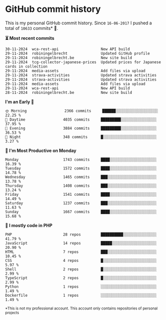 # GitHub commit history
This is my personal GitHub commit history. Since <!--START_SECTION:first-commit-date-->`16-06-2017`<!--END_SECTION:first-commit-date--> I pushed a total of <!--START_SECTION:total-commit-count-->`10633`<!--END_SECTION:total-commit-count--> commits* 🎉.

<!--START_SECTION:most-recent-commits-->
**⏳ Most recent commits**
                                        
```text
30-11-2024  wca-rest-api                   New API build
29-11-2024  robiningelbrecht               Updated GitHub profile
29-11-2024  robiningelbrecht.be            New site build
29-11-2024  tcg-collector-japanese-prices  Updated prices for Japanese cards in collection
29-11-2024  media-assets                   Add files via upload
29-11-2024  strava-activities              Updated strava activities
29-11-2024  strava-activities              Updated strava activities
29-11-2024  media-assets                   Add files via upload
29-11-2024  wca-rest-api                   New API build
28-11-2024  robiningelbrecht.be            New site build
```
<!--END_SECTION:most-recent-commits-->  

<!--START_SECTION:commits-per-day-time-->
**I&#039;m an Early 🐤**

```text
🌞 Morning                 2366 commits     ██████░░░░░░░░░░░░░░░░░░░   22.25 %
🌆 Daytime                 4035 commits     █████████░░░░░░░░░░░░░░░░   37.95 %
🌃 Evening                 3884 commits     █████████░░░░░░░░░░░░░░░░   36.53 %
🌙 Night                   348 commits      █░░░░░░░░░░░░░░░░░░░░░░░░   3.27 %
```
<!--END_SECTION:commits-per-day-time-->  

<!--START_SECTION:commits-per-weekday-->
**📅 I&#039;m Most Productive on Monday**

```text
Monday                    1743 commits     ████░░░░░░░░░░░░░░░░░░░░░   16.39 %
Tuesday                   1572 commits     ████░░░░░░░░░░░░░░░░░░░░░   14.78 %
Wednesday                 1465 commits     ███░░░░░░░░░░░░░░░░░░░░░░   13.78 %
Thursday                  1408 commits     ███░░░░░░░░░░░░░░░░░░░░░░   13.24 %
Friday                    1541 commits     ████░░░░░░░░░░░░░░░░░░░░░   14.49 %
Saturday                  1237 commits     ███░░░░░░░░░░░░░░░░░░░░░░   11.63 %
Sunday                    1667 commits     ████░░░░░░░░░░░░░░░░░░░░░   15.68 %
```
<!--END_SECTION:commits-per-weekday-->  

<!--START_SECTION:repos-per-language-->
**💬 I mostly code in PHP**

```text
PHP                       28 repos         ██████████░░░░░░░░░░░░░░░   41.79 %
JavaScript                14 repos         █████░░░░░░░░░░░░░░░░░░░░   20.90 %
HTML                      7 repos          ███░░░░░░░░░░░░░░░░░░░░░░   10.45 %
CSS                       4 repos          █░░░░░░░░░░░░░░░░░░░░░░░░   5.97 %
Shell                     2 repos          █░░░░░░░░░░░░░░░░░░░░░░░░   2.99 %
TypeScript                2 repos          █░░░░░░░░░░░░░░░░░░░░░░░░   2.99 %
Python                    1 repos          ░░░░░░░░░░░░░░░░░░░░░░░░░   1.49 %
Dockerfile                1 repos          ░░░░░░░░░░░░░░░░░░░░░░░░░   1.49 %
```
<!--END_SECTION:repos-per-language-->  

<sub>*This is not my professional account. This account only contains repositories of personal projects</sub>
